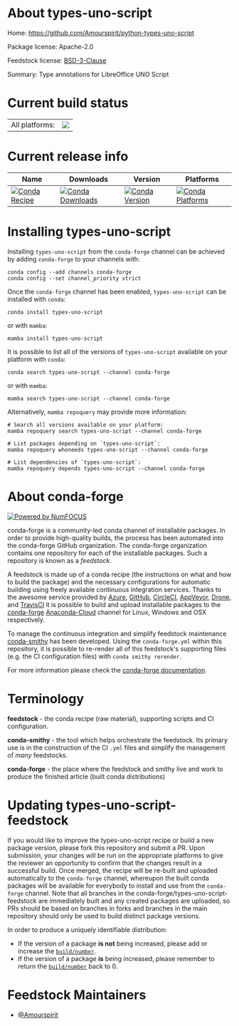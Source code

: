 About types-uno-script
======================

Home: https://github.com/Amourspirit/python-types-uno-script

Package license: Apache-2.0

Feedstock license: [BSD-3-Clause](https://github.com/conda-forge/types-uno-script-feedstock/blob/main/LICENSE.txt)

Summary: Type annotations for LibreOffice UNO Script

Current build status
====================


<table><tr><td>All platforms:</td>
    <td>
      <a href="https://dev.azure.com/conda-forge/feedstock-builds/_build/latest?definitionId=16051&branchName=main">
        <img src="https://dev.azure.com/conda-forge/feedstock-builds/_apis/build/status/types-uno-script-feedstock?branchName=main">
      </a>
    </td>
  </tr>
</table>

Current release info
====================

| Name | Downloads | Version | Platforms |
| --- | --- | --- | --- |
| [![Conda Recipe](https://img.shields.io/badge/recipe-types--uno--script-green.svg)](https://anaconda.org/conda-forge/types-uno-script) | [![Conda Downloads](https://img.shields.io/conda/dn/conda-forge/types-uno-script.svg)](https://anaconda.org/conda-forge/types-uno-script) | [![Conda Version](https://img.shields.io/conda/vn/conda-forge/types-uno-script.svg)](https://anaconda.org/conda-forge/types-uno-script) | [![Conda Platforms](https://img.shields.io/conda/pn/conda-forge/types-uno-script.svg)](https://anaconda.org/conda-forge/types-uno-script) |

Installing types-uno-script
===========================

Installing `types-uno-script` from the `conda-forge` channel can be achieved by adding `conda-forge` to your channels with:

```
conda config --add channels conda-forge
conda config --set channel_priority strict
```

Once the `conda-forge` channel has been enabled, `types-uno-script` can be installed with `conda`:

```
conda install types-uno-script
```

or with `mamba`:

```
mamba install types-uno-script
```

It is possible to list all of the versions of `types-uno-script` available on your platform with `conda`:

```
conda search types-uno-script --channel conda-forge
```

or with `mamba`:

```
mamba search types-uno-script --channel conda-forge
```

Alternatively, `mamba repoquery` may provide more information:

```
# Search all versions available on your platform:
mamba repoquery search types-uno-script --channel conda-forge

# List packages depending on `types-uno-script`:
mamba repoquery whoneeds types-uno-script --channel conda-forge

# List dependencies of `types-uno-script`:
mamba repoquery depends types-uno-script --channel conda-forge
```


About conda-forge
=================

[![Powered by
NumFOCUS](https://img.shields.io/badge/powered%20by-NumFOCUS-orange.svg?style=flat&colorA=E1523D&colorB=007D8A)](https://numfocus.org)

conda-forge is a community-led conda channel of installable packages.
In order to provide high-quality builds, the process has been automated into the
conda-forge GitHub organization. The conda-forge organization contains one repository
for each of the installable packages. Such a repository is known as a *feedstock*.

A feedstock is made up of a conda recipe (the instructions on what and how to build
the package) and the necessary configurations for automatic building using freely
available continuous integration services. Thanks to the awesome service provided by
[Azure](https://azure.microsoft.com/en-us/services/devops/), [GitHub](https://github.com/),
[CircleCI](https://circleci.com/), [AppVeyor](https://www.appveyor.com/),
[Drone](https://cloud.drone.io/welcome), and [TravisCI](https://travis-ci.com/)
it is possible to build and upload installable packages to the
[conda-forge](https://anaconda.org/conda-forge) [Anaconda-Cloud](https://anaconda.org/)
channel for Linux, Windows and OSX respectively.

To manage the continuous integration and simplify feedstock maintenance
[conda-smithy](https://github.com/conda-forge/conda-smithy) has been developed.
Using the ``conda-forge.yml`` within this repository, it is possible to re-render all of
this feedstock's supporting files (e.g. the CI configuration files) with ``conda smithy rerender``.

For more information please check the [conda-forge documentation](https://conda-forge.org/docs/).

Terminology
===========

**feedstock** - the conda recipe (raw material), supporting scripts and CI configuration.

**conda-smithy** - the tool which helps orchestrate the feedstock.
                   Its primary use is in the construction of the CI ``.yml`` files
                   and simplify the management of *many* feedstocks.

**conda-forge** - the place where the feedstock and smithy live and work to
                  produce the finished article (built conda distributions)


Updating types-uno-script-feedstock
===================================

If you would like to improve the types-uno-script recipe or build a new
package version, please fork this repository and submit a PR. Upon submission,
your changes will be run on the appropriate platforms to give the reviewer an
opportunity to confirm that the changes result in a successful build. Once
merged, the recipe will be re-built and uploaded automatically to the
`conda-forge` channel, whereupon the built conda packages will be available for
everybody to install and use from the `conda-forge` channel.
Note that all branches in the conda-forge/types-uno-script-feedstock are
immediately built and any created packages are uploaded, so PRs should be based
on branches in forks and branches in the main repository should only be used to
build distinct package versions.

In order to produce a uniquely identifiable distribution:
 * If the version of a package **is not** being increased, please add or increase
   the [``build/number``](https://docs.conda.io/projects/conda-build/en/latest/resources/define-metadata.html#build-number-and-string).
 * If the version of a package **is** being increased, please remember to return
   the [``build/number``](https://docs.conda.io/projects/conda-build/en/latest/resources/define-metadata.html#build-number-and-string)
   back to 0.

Feedstock Maintainers
=====================

* [@Amourspirit](https://github.com/Amourspirit/)

